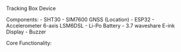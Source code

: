 Tracking Box Device

Components: - SHT30 - SIM7600 GNSS (Location) - ESP32 - Accelerometer 6-axis LSM6DSL - Li-Po Battery - 3.7 waveshare E-ink Display - Buzzer

Core Functionality:
